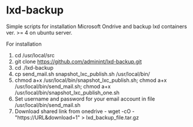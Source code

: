 # lxd-backup

Simple scripts for installation Microsoft Ondrive and backup lxd containers ver. >= 4 on ubuntu server.

For installation
1. cd /usr/local/src
2. git clone https://github.com/adminint/lxd-backup.git
2. cd ./lxd-backup
3. cp send_mail.sh snapshot_lxc_publish.sh /usr/local/bin/
4. chmod a+x /usr/local/bin/snapshot_lxc_publish.sh; chmod a+x /usr/local/bin/send_mail.sh; chmod a+x /usr/local/bin/snapshot_lxc_publish_one.sh
5. Set username and password for your email account in file /usr/local/bin/send_mail.sh
6. Download shared link from onedrive - wget -cO - "https://URL&download=1" > lxd_backup_file.tar.gz
